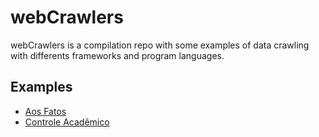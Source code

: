# webCrawlers

webCrawlers is a compilation repo with some examples of data crawling with differents frameworks and program languages.

## Examples

 - [Aos Fatos](https://github.com/jessescn/webCrawlers/tree/master/aos_fatos)
 - [Controle Acadêmico]('https://github.com/jessescn/ControleAcademico')  



